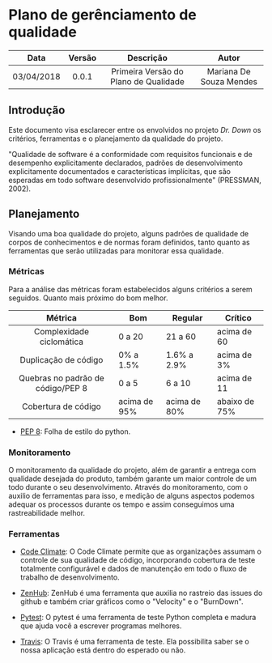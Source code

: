 # Plano de gerênciamento de qualidade 

| Data | Versão | Descrição | Autor |
|:----:|:------:|:---------:|:-----:|
|03/04/2018|0.0.1|Primeira Versão do Plano de Qualidade|Mariana De Souza Mendes|

## Introdução

Este documento visa esclarecer entre os envolvidos no projeto _Dr. Down_ os critérios, ferramentas e o planejamento da qualidade do projeto.

"Qualidade de software é a conformidade com requisitos funcionais e de desempenho explicitamente declarados, padrões de desenvolvimento explicitamente documentados e características implícitas, que são esperadas em todo software desenvolvido profissionalmente" (PRESSMAN, 2002).

## Planejamento

Visando uma boa qualidade do projeto, alguns padrões de qualidade de corpos de conhecimentos e de normas foram definidos, tanto quanto as ferramentas que serão utilizadas para monitorar essa qualidade. 

### Métricas

Para a análise das métricas foram estabelecidos alguns critérios a serem seguidos. Quanto mais próximo do bom melhor.

|Métrica|Bom|Regular|Crítico|
|:-----:|---|-------|-------|
| Complexidade ciclomática | 0 a 20 | 21 a 60 | acima de 60 |
| Duplicação de código | 0% a 1.5% | 1.6% a 2.9% | acima de 3%|
| Quebras no padrão de código/PEP 8 | 0 a 5 | 6 a 10 | acima de 11 |
| Cobertura de código	| acima de 95% | acima de 80% | abaixo de 75% |

* [PEP 8](https://www.python.org/dev/peps/pep-0008/): Folha de estilo do python.

### Monitoramento

O monitoramento da qualidade do projeto, além de garantir a entrega com qualidade desejada do produto, também garante um maior controle de um todo durante o seu desenvolvimento. Através do monitoramento, com o auxilio de ferramentas para isso, e medição de alguns aspectos podemos adequar os processos durante os tempo e assim conseguimos uma rastreabilidade melhor.

### Ferramentas

* [Code Climate](https://codeclimate.com/): O Code Climate permite que as organizações assumam o controle de sua qualidade de código, incorporando cobertura de teste totalmente configurável e dados de manutenção em todo o fluxo de trabalho de desenvolvimento.

* [ZenHub](https://www.zenhub.com/): ZenHub é uma ferramenta que auxilia no rastreio das issues do github e também criar gráficos como o "Velocity" e o "BurnDown".

* [Pytest](https://docs.pytest.org/en/latest/): O pytest é uma ferramenta de teste Python completa e madura que ajuda você a escrever programas melhores.

* [Travis](https://travis-ci.org/): O Travis é uma ferramenta de teste. Ela possibilita saber se o nossa aplicação está dentro do esperado ou não. 



